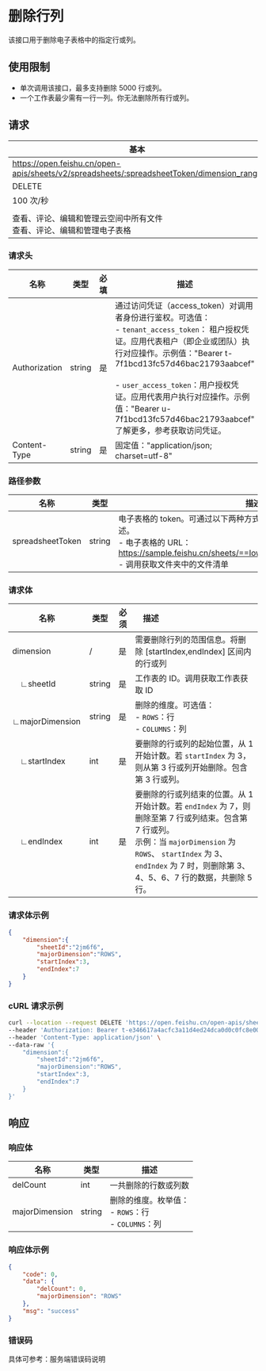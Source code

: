 # 删除行列

该接口用于删除电子表格中的指定行或列。
## 使用限制

- 单次调用该接口，最多支持删除 5000 行或列。
- 一个工作表最少需有一行一列。你无法删除所有行或列。

## 请求
| 基本 |  |
| --- | --- |
| https://open.feishu.cn/open-apis/sheets/v2/spreadsheets/:spreadsheetToken/dimension_range |
| DELETE |
| 100 次/秒 |
|  |
| 查看、评论、编辑和管理云空间中所有文件<br>查看、评论、编辑和管理电子表格 |


### 请求头
| 名称 | 类型 | 必填 | 描述 |
| --- | --- | --- | --- |
| Authorization | string | 是 | 通过访问凭证（access_token）对调用者身份进行鉴权。可选值：<br>- `tenant_access_token`： 租户授权凭证。应用代表租户（即企业或团队）执行对应操作。示例值："Bearer t-7f1bcd13fc57d46bac21793aabcef"<br> <br>- `user_access_token`：用户授权凭证。应用代表用户执行对应操作。示例值："Bearer u-7f1bcd13fc57d46bac21793aabcef"<br>了解更多，参考获取访问凭证。 |
| Content-Type | string | 是 | 固定值："application/json; charset=utf-8" |


### 路径参数
|名称|类型|描述|
|--|--|----|
|spreadsheetToken|string| 电子表格的 token。可通过以下两种方式获取。了解更多，参考电子表格概述。<br>-  电子表格的 URL：https://sample.feishu.cn/sheets/==Iow7sNNEphp3WbtnbCscPqabcef== <br>- 调用获取文件夹中的文件清单|
### 请求体
|名称|类型|必须|描述&nbsp; &nbsp; &nbsp; &nbsp; &nbsp; &nbsp;&nbsp; &nbsp; &nbsp; &nbsp; &nbsp; &nbsp; &nbsp; &nbsp; &nbsp;  &nbsp; &nbsp; &nbsp; &nbsp; &nbsp; &nbsp;&nbsp;|
|--|-----|--|----|
|dimension|/|是|需要删除行列的范围信息。将删除 [startIndex,endIndex] 区间内的行或列|
|&emsp;∟sheetId|string|是|工作表的 ID。调用获取工作表获取 ID|
|&emsp;∟majorDimension|string|是|删除的维度。可选值：<br>- `ROWS`：行 <br>- `COLUMNS`：列|
|&emsp;∟startIndex|int|是|要删除的行或列的起始位置，从 1 开始计数。若 `startIndex` 为 3，则从第 3 行或列开始删除。包含第 3 行或列。|
|&emsp;∟endIndex|int|是|要删除的行或列结束的位置。从 1 开始计数。若 `endIndex` 为 7，则删除至第 7 行或列结束。包含第 7 行或列。<br>示例：当 `majorDimension` 为 `ROWS`、 `startIndex` 为 3、`endIndex` 为 7 时，则删除第 3、4、5、6、7 行的数据，共删除 5 行。|
### 请求体示例
```json
{
    "dimension":{
        "sheetId":"2jm6f6",
        "majorDimension":"ROWS",
        "startIndex":3,
        "endIndex":7
    }
}
```
###  cURL 请求示例
```bash
curl --location --request DELETE 'https://open.feishu.cn/open-apis/sheets/v2/spreadsheets/shtcngNygNfuqhxTBf588jwgWbJ/dimension_range' \
--header 'Authorization: Bearer t-e346617a4acfc3a11d4ed24dca0d0c0fc8e0067e' \
--header 'Content-Type: application/json' \
--data-raw '{
    "dimension":{
        "sheetId":"2jm6f6",
        "majorDimension":"ROWS",
        "startIndex":3,
        "endIndex":7
    }
}'
```
## 响应
### 响应体
|名称|类型|描述|
|--|-----|--|
|delCount|int |一共删除的行数或列数|
|majorDimension|string |删除的维度。枚举值：<br>- `ROWS`：行 <br>- `COLUMNS`：列|
### 响应体示例
```json
{
    "code": 0,
    "data": {
        "delCount": 0,
        "majorDimension": "ROWS"
    },
    "msg": "success"
}

```
### 错误码

具体可参考：服务端错误码说明
